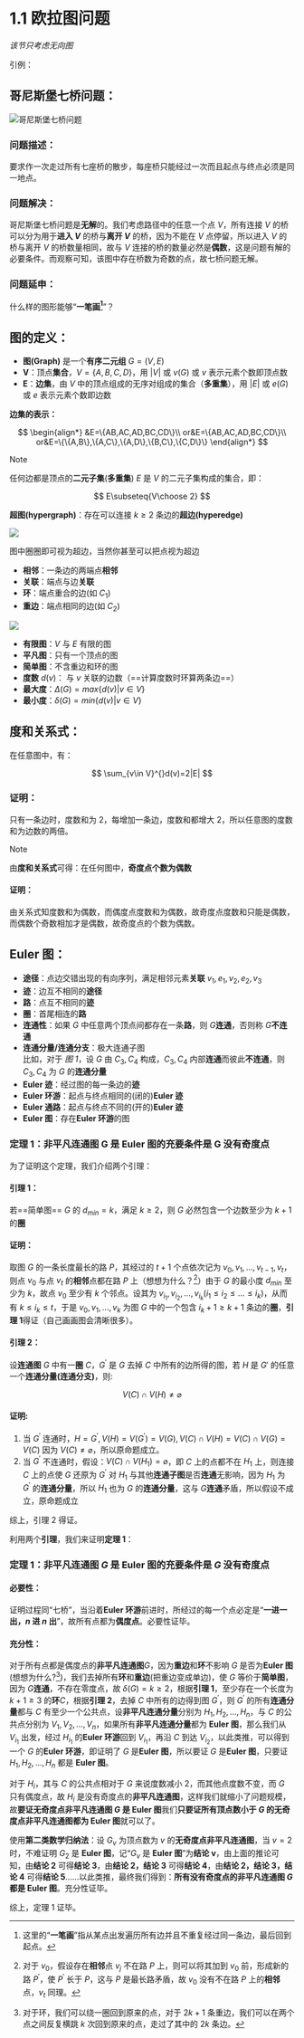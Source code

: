 # 1.1 欧拉图问题

_该节只考虑无向图_

引例：

## 哥尼斯堡七桥问题：

![哥尼斯堡七桥问题](./images/bridge.png)

### 问题描述：

要求作一次走过所有七座桥的散步，每座桥只能经过一次而且起点与终点必须是同一地点。

### 问题解决：

哥尼斯堡七桥问题是**无解**的。我们考虑路径中的任意一个点 $V$，所有连接 $V$ 的桥可以分为用于**进入 $V$** 的桥与**离开 $V$** 的桥，因为不能在 $V$ 点停留，所以进入 $V$ 的桥与离开 $V$ 的桥数量相同，故与 $V$ 连接的桥的数量必然是**偶数**，这是问题有解的必要条件。而观察可知，该图中存在桥数为奇数的点，故七桥问题无解。

### 问题延申：

什么样的图形能够“**一笔画[^1]**”？

## 图的定义：

- **图(Graph)** 是一个**有序二元组** $G=(V,E)$
- **V**：顶点**集合**，$V=\{A,B,C,D\}$，用 $|V|$ 或 $v(G)$ 或 $v$ 表示元素个数即顶点数
- **E**：**边集**，由 $V$ 中的顶点组成的无序对组成的集合（**多重集**），用 $|E|$ 或 $e(G)$ 或 $e$ 表示元素个数即边数

**边集的表示：**

$$
\begin{align*}
&E=\{AB,AC,AD,BC,CD\}\\
or&E=\{AB,AC,AD,BC,CD\}\\
or&E=\{\{A,B\},\{A,C\},\{A,D\},\{B,C\},\{C,D\}\}
\end{align*}
$$

> [!note]
> 任何边都是顶点的**二元子集**(**多重集**)
> $E$ 是 $V$ 的二元子集构成的集合，即：
>
> $$
> E\subseteq{V\choose 2}
> $$

**超图(hypergraph)**：存在可以连接 $k\geqslant 2$ 条边的**超边(hyperedge)**

![](./images/hypergraph.png)

图中圈圈即可视为超边，当然你甚至可以把点视为超边

- **相邻**：一条边的两端点**相邻**
- **关联**：端点与边**关联**
- **环**：端点重合的边(如 $C_1$)
- **重边**：端点相同的边(如 $C_2$)

![](./images/cyclegraphs.svg)

- **有限图**：$V$ 与 $E$ 有限的图
- **平凡图**：只有一个顶点的图
- **简单图**：不含重边和环的图
- **度数** $d(v)$： 与 $v$ 关联的边数（==计算度数时环算两条边==）
- **最大度**：$\Delta(G)=max\{d(v)|v\in V\}$
- **最小度**：$\delta(G)=min\{d(v)|v\in V\}$

## 度和关系式：

在任意图中，有：

$$
\sum_{v\in V}^{}d(v)=2|E|
$$

### 证明：

只有一条边时，度数和为 $2$，每增加一条边，度数和都增大 $2$，所以任意图的度数和为边数的两倍。

> [!note]
>
> 由**度和关系式**可得：在任何图中，**奇度点个数为偶数**
>
> #### 证明：
>
> 由关系式知度数和为偶数，而偶度点度数和为偶数，故奇度点度数和只能是偶数，而偶数个奇数相加才是偶数，故奇度点的个数为偶数。

## Euler 图：

- **途径**：点边交错出现的有向序列，满足相邻元素**关联**
  $v_1,e_1,v_2,e_2,v_3$
- **迹**：边互不相同的**途径**
- **路**：点互不相同的**迹**
- **圈**：首尾相连的**路**
- **连通性**：如果 $G$ 中任意两个顶点间都存在一条**路**，则 $G$**连通**，否则称 $G$**不连通**
- **连通分量/连通分支**：极大连通子图<br/>
  比如，对于 _图 1_，设 $G$ 由 $C_3,C_4$ 构成，$C_3,C_4$ 内部**连通**而彼此**不连通**，则 $C_3,C_4$ 为 $G$ 的**连通分量**
- **Euler 迹**：经过图的每一条边的**迹**
- **Euler 环游**：起点与终点相同的(闭的)**Euler 迹**
- **Euler 通路**：起点与终点不同的(开的)**Euler 迹**
- **Euler 图**：存在**Euler 环游**的图

### 定理 1：非平凡连通图 G 是 Euler 图的充要条件是 G 没有奇度点

为了证明这个定理，我们介绍两个引理：

#### 引理 1：

若==简单图== $G$ 的 $d_{min}=k$，满足 $k\geqslant2$，则 $G$ 必然包含一个边数至少为 $k+1$ 的**圈**

#### 证明：

取图 $G$ 的一条长度最长的路 $P$，其经过的 $t+1$ 个点依次记为 $v_0,v_1,...,v_{t-1},v_t$，则点 $v_0$ 与点 $v_t$ 的**相邻**点都在路 $P$ 上（想想为什么？[^2]）由于 $G$ 的最小度 $d_{min}$ 至少为 $k$，故点 $v_0$ 至少有 $k$ 个邻点。设其为 $v_{i_1},v_{i_2},...,v_{i_k}(i_1\leqslant i_2\leqslant ...\leqslant i_k)$，从而有 $k\leqslant i_k\leqslant t$，于是 $v_0,v_1,...,v_k$ 为图 $G$ 中的一个包含 $i_k+1\geqslant k+1$ 条边的**圈**，**引理 1**得证（自己画画图会清晰很多）。

#### 引理 2：

设**连通图** $G$ 中有一**圈** $C$，$G^{'}$ 是 $G$ 去掉 $C$ 中所有的边所得的图，若 $H$ 是 $G'$ 的任意一个**连通分量(连通分支)**，则:

$$
V(C)\cap V(H)\ne\varnothing
$$

#### 证明:

1. 当 $G^{'}$ 连通时，$H=G^{'},V(H)=V(G^{'})=V(G),V(C)\cap V(H)=V(C)\cap V(G)=V(C)$ 因为 $V(C)\ne\varnothing$，所以原命题成立。
2. 当 $G^{'}$ 不连通时，假设：$V(C)\cap V(H_1)=\varnothing$，即 $C$ 上的点都不在 $H_1$ 上，则连接 $C$ 上的点使 $G$ 还原为 $G^{'}$ 对 $H_1$ 与其他**连通子图**是否**连通**无影响，因为 $H_1$ 为 $G^{'}$ 的**连通分量**，所以 $H_1$ 也为 $G$ 的**连通分量**，这与 $G$**连通**矛盾，所以假设不成立，原命题成立

综上，引理 2 得证。

利用两个**引理**，我们来证明**定理 1**：

### 定理 1：非平凡连通图 $G$ 是 Euler 图的充要条件是 $G$ 没有奇度点

#### 必要性：

证明过程同“七桥”，当沿着**Euler 环游**前进时，所经过的每一个点必定是“**一进一出，$n$ 进 $n$ 出**”，故所有点都为**偶度点**。必要性证毕。

#### 充分性：

对于所有点都是偶度点的**非平凡连通图**$G$，因为**重边**和**环**不影响 $G$ 是否为**Euler 图**(想想为什么?[^3])，我们去掉所有**环**和**重边**(把重边变成单边)，使 $G$ 等价于**简单图**，因为 $G$**连通**，不存在零度点，故 $\delta(G)=k\geqslant2$，根据**引理 1**，至少存在一个长度为 $k+1\geqslant3$ 的**环**$C$，根据**引理 2**，去掉 $C$ 中所有的边得到图 $G^{'}$，则 $G^{'}$ 的所有**连通分量**都与 $C$ 有至少一个公共点，设**非平凡连通分量**分别为 $H_1,H_2,...,H_n$，与 $C$ 的公共点分别为 $V_1,V_2,...,V_n$，如果所有**非平凡连通分量**都为 **Euler 图**，那么我们从 $V_{i_1}$ 出发，经过 $H_{i_1}$ 的**Euler 环游**回到 $V_{i_1}$，再沿 $C$ 到达 $V_{i_2}$，以此类推，可以得到一个 $G$ 的**Euler 环游**，即证明了 $G$ 是**Euler 图**，所以要证 $G$ 是**Euler 图**，只要证 $H_1,H_2,...,H_n$ 都是 **Euler 图**。

对于 $H_i$，其与 $C$ 的公共点相对于 $G$ 来说度数减小 $2$，而其他点度数不变，而 $G$ 只有偶度点，故 $H_i$ 是没有奇度点的**非平凡连通图**，这样我们就缩小了问题规模，故**要证无奇度点非平凡连通图 $G$ 是 Euler 图**我们**只要证所有顶点数小于 $G$ 的无奇度点非平凡连通图都为 Euler 图**就可以了。

使用**第二类数学归纳法**：设 $G_v$ 为顶点数为 $v$ 的**无奇度点非平凡连通图**，当 $v=2$ 时，不难证明 $G_2$ 是 **Euler 图**，记“$G_v$ 是 **Euler 图**”为**结论 v**，由上面的推论可知，由**结论 2** 可得**结论 3**，由**结论 2，结论 3** 可得**结论 4**，由**结论 2，结论 3，结论 4** 可得**结论 5**……以此类推，最终我们得到：**所有没有奇度点的非平凡连通图 $G$ 都是 Euler 图**。充分性证毕。

综上，定理 1 证毕。

[^1]: 这里的“**一笔画**”指从某点出发遍历所有边并且不重复经过同一条边，最后回到起点。
[^2]: 对于 $v_0$，假设存在**相邻**点 $v_j$ 不在路 $P$ 上，则可以将其加到 $v_0$ 前，形成新的路 $P^{'}$，使 $P^{'}$ 长于 $P$，这与 $P$ 是最长路矛盾，故 $v_0$ 没有不在路 $P$ 上的**相邻**点，$v_t$ 同理。
[^3]: 对于环，我们可以绕一圈回到原来的点，对于 $2k+1$ 条重边，我们可以在两个点之间反复横跳 $k$ 次回到原来的点，走过了其中的 $2k$ 条边。
